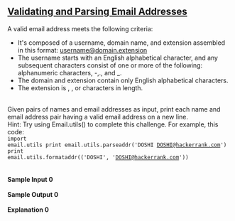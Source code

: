 ## **[Validating and Parsing Email Addresses](https://www.hackerrank.com/challenges/validating-named-email-addresses)** 
A valid email address meets the following criteria:<br><ul><li>It's composed of a username, domain name, and extension assembled in this format: username@domain.extension</li><li>The username starts with an English alphabetical character, and any subsequent characters consist of one or more of the following: alphanumeric characters, -,., and _.</li><li>The domain and extension contain only English alphabetical characters.</li><li>The extension is , , or characters in length.</li></ul><br>Given pairs of names and email addresses as input, print each name and email address pair having a valid email address on a new line.<br>Hint: Try using Email.utils() to complete this challenge. For example, this code:<br><code>import email.utils
print email.utils.parseaddr('DOSHI <DOSHI@hackerrank.com>')
print email.utils.formataddr(('DOSHI', 'DOSHI@hackerrank.com'))</code><br><br><br>**Sample Input 0**<br><br>**Sample Output 0**<br><br>**Explanation 0**<br><br>